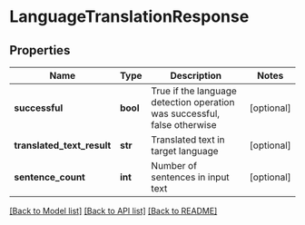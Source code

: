 # LanguageTranslationResponse

## Properties
Name | Type | Description | Notes
------------ | ------------- | ------------- | -------------
**successful** | **bool** | True if the language detection operation was successful, false otherwise | [optional] 
**translated_text_result** | **str** | Translated text in target language | [optional] 
**sentence_count** | **int** | Number of sentences in input text | [optional] 

[[Back to Model list]](../README.md#documentation-for-models) [[Back to API list]](../README.md#documentation-for-api-endpoints) [[Back to README]](../README.md)


